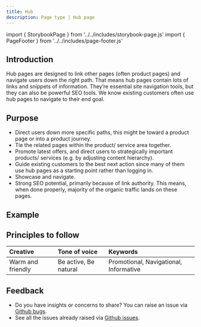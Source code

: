 ```yaml
---
title: Hub
description: Page type | Hub page
---
```


import { StorybookPage } from '../../includes/storybook-page.js'
import { PageFooter } from '../../includes/page-footer.js'

## Introduction

Hub pages are designed to link other pages (often product pages) and navigate users down the right path. That means hub pages contain lots of links and snippets of information. They’re essential site navigation tools, but they can also be powerful SEO tools. We know existing customers often use hub pages to navigate to their end goal.

## Purpose

* Direct users down more specific paths, this might be toward a product page or into a product journey.
* Tie the related pages within the product/ service area together.
* Promote latest offers, and direct users to strategically important products/ services (e.g. by adjusting content hierarchy).
* Guide existing customers to the best next action since many of them use hub pages as a starting point rather than logging in.
* Showcase and navigate.
* Strong SEO potential, primarily because of link authority. This means, when done properly, majority of the organic traffic lands on these pages.

## Example

<StorybookPage story="examples-page-types--hub"></StorybookPage>

## Principles to follow

| Creative | Tone of voice | Keywords |
| :--- | :--- | :--- |
| Warm and friendly  | Be active, Be natural | Promotional, Navigational, Informative |

## Feedback

* Do you have insights or concerns to share? You can raise an issue via [Github bugs](https://github.com/ConnectedHomes/nucleus/issues/new?assignees=&labels=Bug&template=a--bug-report.md&title=[bug]%20[page-type-hub]).
* See all the issues already raised via [Github issues](https://github.com/connectedHomes/nucleus/issues?utf8=%E2%9C%93&q=is%3Aopen+is%3Aissue+label%3ABug+[page-type-hub]).

<PageFooter></PageFooter>
